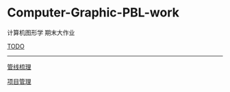 # Computer-Graphic-PBL-work
计算机图形学 期末大作业

[TODO](./notes/TODO.md)

--------------------------

[管线梳理](./notes/%E8%AE%A1%E7%AE%97%E6%9C%BA%E5%9B%BE%E5%BD%A2%E5%AD%A6-%E5%AE%8C%E6%95%B4%E7%AE%A1%E7%BA%BF%E6%A2%B3%E7%90%86.md)

[项目管理](./notes/%E8%AE%A1%E7%AE%97%E6%9C%BA%E5%9B%BE%E5%BD%A2%E5%AD%A6-%E9%A1%B9%E7%9B%AE%E7%BB%93%E6%9E%84%E8%AE%BE%E8%AE%A1.md)
